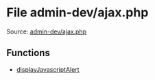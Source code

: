 File admin-dev/ajax.php
=========

Source: [admin-dev/ajax.php](https://github.com/PrestaShop/PrestaShop/blob/1.5.1.0/admin-dev/ajax.php)



Functions
---------

* [displayJavascriptAlert](function.displayJavascriptAlert.md)
